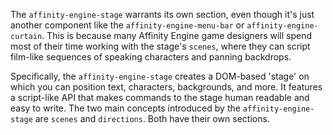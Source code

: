 The `affinity-engine-stage` warrants its own section, even though it's just another component like the `affinity-engine-menu-bar` or `affinity-engine-curtain`. This is because many Affinity Engine game designers will spend most of their time working with the stage's `scenes`, where they can script film-like sequences of speaking characters and panning backdrops.

Specifically, the `affinity-engine-stage` creates a DOM-based 'stage' on which you can position text, characters, backgrounds, and more. It features a script-like API that makes commands to the stage human readable and easy to write. The two main concepts introduced by the `affinity-engine-stage` are `scenes` and `directions`. Both have their own sections.
